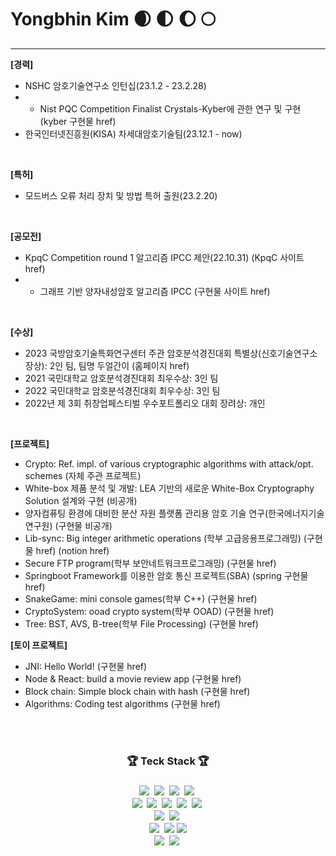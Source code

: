 # Yongbhin Kim 🌒 🌓 🌔 🌕
---

**[경력]**
- NSHC 암호기술연구소 인턴십(23.1.2 - 23.2.28)
- - Nist PQC Competition Finalist Crystals-Kyber에 관한 연구 및 구현 (kyber 구현물 href)
- 한국인터넷진흥원(KISA) 차세대암호기술팀(23.12.1 - now)
<br>

**[특허]**
- 모드버스 오류 처리 장치 및 방법 특허 출원(23.2.20)
<br>

**[공모전]**
- KpqC Competition round 1 알고리즘 IPCC 제안(22.10.31) (KpqC 사이트 href)
- - 그래프 기반 양자내성암호 알고리즘 IPCC (구현물 사이트 href) 
<br>

**[수상]**
- 2023 국방암호기술특화연구센터 주관 암호분석경진대회 특별상(신호기술연구소장상): 2인 팀, 팀명 두얼간이 (홈페이지 href)
- 2021 국민대학교 암호분석경진대회 최우수상: 3인 팀
- 2022 국민대학교 암호분석경진대회 최우수상: 3인 팀
- 2022년 제 3회 취창업페스티벌 우수포트폴리오 대회 장려상: 개인
<br>

**[프로젝트]**
- Crypto: Ref. impl. of various cryptographic algorithms with attack/opt. schemes (자체 주관 프로젝트)
- White-box 제품 분석 및 개발: LEA 기반의 새로운 White-Box Cryptography Solution 설계와 구현 (비공개)
- 양자컴퓨팅 환경에 대비한 분산 자원 플랫폼 관리용 암호 기술 연구(한국에너지기술연구원) (구현물 비공개)
- Lib-sync: Big integer arithmetic operations (학부 고급응용프로그래밍) (구현물 href) (notion href)
- Secure FTP program(학부 보안네트워크프로그래밍) (구현물 href)
- Springboot Framework를 이용한 암호 통신 프로젝트(SBA) (spring 구현물 href)
- SnakeGame: mini console games(학부 C++) (구현물 href)
- CryptoSystem: ooad crypto system(학부 OOAD) (구현물 href)
- Tree: BST, AVS, B-tree(학부 File Processing) (구현물 href)

**[토이 프로젝트]**
- JNI: Hello World! (구현물 href)
- Node & React: build a movie review app (구현물 href)
- Block chain: Simple block chain with hash (구현물 href)
- Algorithms: Coding test algorithms (구현물 href)
<br>
<br>


<h3 align = "center">🏆 Teck Stack 🏆<h3>
<p align = "center">
  <img src="https://img.shields.io/badge/C-A8B9CC?style=flat-square&logo=C&logoColor=white" style="max-width: 100%;"></a>&nbsp
  <img src="https://img.shields.io/badge/c++-00599C?style=flat-square&logo=c%2B%2B&logoColor=white" style="max-width: 100%;"></a>&nbsp
  <img src="https://img.shields.io/badge/Python-3766AB?style=flat-square&logo=Python&logoColor=white" style="max-width: 100%;"></a>&nbsp 
  <img src="https://img.shields.io/badge/Java-007396?style=flat-square&logo=Java&logoColor=white" style="max-width: 100%;"></a>&nbsp
  <br>
  <img src="https://img.shields.io/badge/HTML5-E34F26?style=flat-square&logo=HTML5&logoColor=white" style="max-width: 100%;"></a>&nbsp  
  <img src="https://img.shields.io/badge/CSS3-1572B6?style=flat-square&logo=CSS3&logoColor=white" style="max-width: 100%;"></a>&nbsp
  <img src="https://img.shields.io/badge/javascript-F7DF1E?style=flat-square&logo=javascript&logoColor=black" style="max-width: 100%;"></a>&nbsp
  <img src="https://img.shields.io/badge/node.js-339933?style=flat-square&logo=Node.js&logoColor=white" style="max-width: 100%;"></a>&nbsp
  <img src="https://img.shields.io/badge/react-61DAFB?style=flat-square&logo=react&logoColor=black" style="max-width: 100%;"></a>&nbsp
  <br>
  <img src="https://img.shields.io/badge/Spring Boot-6DB33F?style=flat-square&logo=Spring Boot&logoColor=white" style="max-width: 100%;"></a>&nbsp
  <img src="https://img.shields.io/badge/flutter-02569B?style=flat-square&logo=flutter&logoColor=white" style="max-width: 100%;"></a>&nbsp
  <br>
  <img src="https://img.shields.io/badge/MySQL-4479A1?style=flat-square&logo=MySQL&logoColor=white" style="max-width: 100%;"></a>&nbsp
  <img src="https://img.shields.io/badge/firebase-FFCA28?style=flat-square&logo=firebase&logoColor=white">
  <img src="https://img.shields.io/badge/amazonaws-232F3E?style=flat-square&logo=amazonaws&logoColor=white">
  <br>
  <img src="https://img.shields.io/badge/VMware-607078?style=flat-square&logo=VMware&logoColor=white" style="max-width: 100%;"></a>&nbsp
  <img src="https://img.shields.io/badge/CentOS-262577?style=flat-square&logo=CentOS&logoColor=white" style="max-width: 100%;"></a>&nbsp

  <br>
</p>
